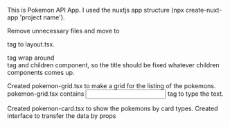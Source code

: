 This is Pokemon API App. I used the nuxtjs app structure (npx create-nuxt-app 'project name').

Remove unnecessary files and move to <main> tag to layout.tsx.
<main> tag wrap around <div> tag and children component, so the title should be fixed whatever children components comes up.

Created pokemon-grid.tsx to make a grid for the listing of the pokemons.
pokemon-grid.tsx contains <input> tag to type the text.

Created pokemon-card.tsx to show the pokemons by card types.
Created interface to transfer the data by props